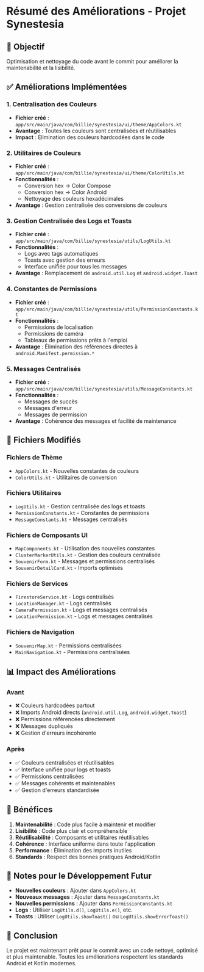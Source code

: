 # Résumé des Améliorations - Projet Synestesia

## 🎯 **Objectif**
Optimisation et nettoyage du code avant le commit pour améliorer la maintenabilité et la lisibilité.

## ✅ **Améliorations Implémentées**

### 1. **Centralisation des Couleurs**
- **Fichier créé** : `app/src/main/java/com/billie/synestesia/ui/theme/AppColors.kt`
- **Avantage** : Toutes les couleurs sont centralisées et réutilisables
- **Impact** : Élimination des couleurs hardcodées dans le code

### 2. **Utilitaires de Couleurs**
- **Fichier créé** : `app/src/main/java/com/billie/synestesia/ui/theme/ColorUtils.kt`
- **Fonctionnalités** :
  - Conversion hex → Color Compose
  - Conversion hex → Color Android
  - Nettoyage des couleurs hexadécimales
- **Avantage** : Gestion centralisée des conversions de couleurs

### 3. **Gestion Centralisée des Logs et Toasts**
- **Fichier créé** : `app/src/main/java/com/billie/synestesia/utils/LogUtils.kt`
- **Fonctionnalités** :
  - Logs avec tags automatiques
  - Toasts avec gestion des erreurs
  - Interface unifiée pour tous les messages
- **Avantage** : Remplacement de `android.util.Log` et `android.widget.Toast`

### 4. **Constantes de Permissions**
- **Fichier créé** : `app/src/main/java/com/billie/synestesia/utils/PermissionConstants.kt`
- **Fonctionnalités** :
  - Permissions de localisation
  - Permissions de caméra
  - Tableaux de permissions prêts à l'emploi
- **Avantage** : Élimination des références directes à `android.Manifest.permission.*`

### 5. **Messages Centralisés**
- **Fichier créé** : `app/src/main/java/com/billie/synestesia/utils/MessageConstants.kt`
- **Fonctionnalités** :
  - Messages de succès
  - Messages d'erreur
  - Messages de permission
- **Avantage** : Cohérence des messages et facilité de maintenance

## 🔧 **Fichiers Modifiés**

### **Fichiers de Thème**
- `AppColors.kt` - Nouvelles constantes de couleurs
- `ColorUtils.kt` - Utilitaires de conversion

### **Fichiers Utilitaires**
- `LogUtils.kt` - Gestion centralisée des logs et toasts
- `PermissionConstants.kt` - Constantes de permissions
- `MessageConstants.kt` - Messages centralisés

### **Fichiers de Composants UI**
- `MapComponents.kt` - Utilisation des nouvelles constantes
- `ClusterMarkerUtils.kt` - Gestion des couleurs centralisée
- `SouvenirForm.kt` - Messages et permissions centralisés
- `SouvenirDetailCard.kt` - Imports optimisés

### **Fichiers de Services**
- `FirestoreService.kt` - Logs centralisés
- `LocationManager.kt` - Logs centralisés
- `CameraPermission.kt` - Logs et messages centralisés
- `LocationPermission.kt` - Logs et messages centralisés

### **Fichiers de Navigation**
- `SouvenirMap.kt` - Permissions centralisées
- `MainNavigation.kt` - Permissions centralisées

## 📊 **Impact des Améliorations**

### **Avant**
- ❌ Couleurs hardcodées partout
- ❌ Imports Android directs (`android.util.Log`, `android.widget.Toast`)
- ❌ Permissions référencées directement
- ❌ Messages dupliqués
- ❌ Gestion d'erreurs incohérente

### **Après**
- ✅ Couleurs centralisées et réutilisables
- ✅ Interface unifiée pour logs et toasts
- ✅ Permissions centralisées
- ✅ Messages cohérents et maintenables
- ✅ Gestion d'erreurs standardisée

## 🚀 **Bénéfices**

1. **Maintenabilité** : Code plus facile à maintenir et modifier
2. **Lisibilité** : Code plus clair et compréhensible
3. **Réutilisabilité** : Composants et utilitaires réutilisables
4. **Cohérence** : Interface uniforme dans toute l'application
5. **Performance** : Élimination des imports inutiles
6. **Standards** : Respect des bonnes pratiques Android/Kotlin

## 📝 **Notes pour le Développement Futur**

- **Nouvelles couleurs** : Ajouter dans `AppColors.kt`
- **Nouveaux messages** : Ajouter dans `MessageConstants.kt`
- **Nouvelles permissions** : Ajouter dans `PermissionConstants.kt`
- **Logs** : Utiliser `LogUtils.d()`, `LogUtils.e()`, etc.
- **Toasts** : Utiliser `LogUtils.showToast()` ou `LogUtils.showErrorToast()`

## 🎉 **Conclusion**

Le projet est maintenant prêt pour le commit avec un code nettoyé, optimisé et plus maintenable. Toutes les améliorations respectent les standards Android et Kotlin modernes.
